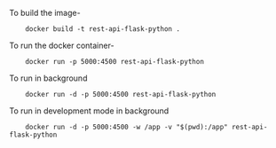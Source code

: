 To build the image-
```commandline
    docker build -t rest-api-flask-python .
```
To run the docker container-
```commandline
    docker run -p 5000:4500 rest-api-flask-python
```
To run in background
```commandline
    docker run -d -p 5000:4500 rest-api-flask-python
```

To run in development mode in background
```commandline
    docker run -d -p 5000:4500 -w /app -v "$(pwd):/app" rest-api-flask-python
```